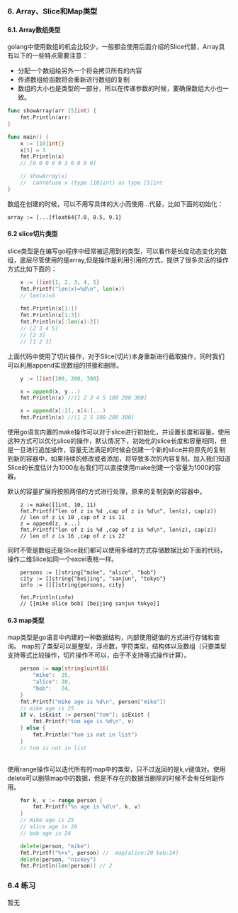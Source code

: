 ### 6. Array、Slice和Map类型

#### 6.1. Array数组类型

golang中使用数组的机会比较少，一般都会使用后面介绍的Slice代替，Array具有以下的一些特点需要注意：

- 分配一个数组给另外一个将会拷贝所有的内容
- 传递数组给函数将会重新进行数组的复制
- 数组的大小也是类型的一部分，所以在传递参数的时候，要确保数组大小也一致。

```go
func showArray(arr [5]int) {
	fmt.Println(arr)
}

func main() {
	x := [10]int{}
	x[5] = 3
	fmt.Println(x)
	// [0 0 0 0 0 3 0 0 0 0]

	// showArray(x)
	//  cannotuse x (type [10]int) as type [5]int
}

```

数组在创建的时候，可以不用写具体的大小而使用...代替，比如下面的初始化：

```
array := [...]float64{7.0, 8.5, 9.1}
```

#### 6.2 slice切片类型 

slice类型是在编写go程序中经常被运用到的类型，可以看作是长度动态变化的数组，底层尽管使用的是array,但是操作是利用引用的方式，提供了很多灵活的操作方式比如下面的：

```go
	x := []int{1, 2, 3, 4, 5}
	fmt.Printf("len(x)=%d\n", len(x))
	// len(x)=5
	
	fmt.Println(x[1:])
	fmt.Println(x[1:3])
	fmt.Println(x[:len(x)-2])
	// [2 3 4 5]
	// [2 3]
	// [1 2 3]
```

上面代码中使用了切片操作，对于Slice(切片)本身重新进行截取操作，同时我们可以利用append实现数组的拼接和删除。

```go
	y := []int{100, 200, 300}

	x = append(x, y...)
	fmt.Println(x) //[1 2 3 4 5 100 200 300]

	x = append(x[:2], x[4:]...)
	fmt.Println(x) //[1 2 5 100 200 300]

```

使用go语言内置的make操作可以对于slice进行初始化，并设置长度和容量。使用这种方式可以优化slice的操作，默认情况下，初始化的slice长度和容量相同，但是一旦进行追加操作，容量无法满足的时候会创建一个新的slice并将原先的复制到新的容器中，如果持续的修改或者添加，将导致多次的内容复制。加入我们知道Slice的长度估计为1000左右我们可以直接使用make创建一个容量为1000的容器。

默认的容量扩展将按照两倍的方式进行处理，原来的复制到新的容器中。

```
	z := make([]int, 10, 11)
	fmt.Printf("len of z is %d ,cap of z is %d\n", len(z), cap(z))
	// len of z is 10 ,cap of z is 11
	z = append(z, x...)
	fmt.Printf("len of z is %d ,cap of z is %d\n", len(z), cap(z))
	// len of z is 16 ,cap of z is 22

```



同时不管是数组还是Slice我们都可以使用多维的方式存储数据比如下面的代码，操作二维Slice如同一个excel表格一样。

```
	persons := []string{"mike", "alice", "bob"}
	city := []string{"beijing", "sanjun", "tokyo"}
	info := [][]string{persons, city}

	fmt.Println(info)
	// [[mike alice bob] [beijing sanjun tokyo]]

```



#### 6.3 map类型

map类型是go语言中内建的一种数据结构，内部使用键值的方式进行存储和查询。	map的了类型可以是整型，浮点数，字符类型，结构体以及数组（只要类型支持等式比较操作，切片操作不可以，由于不支持等式操作计算）。

```go
	person := map[string]uint16{
		"mike":  25,
		"alice": 20,
		"bob":   24,
	}
	fmt.Printf("mike age is %d\n", person["mike"])
	// mike age is 25
	if v, isExist := person["tom"]; isExist {
		fmt.Printf("tom age is %d\n", v)
	} else {
		fmt.Println("tom is not in list")
	}
	// tom is not in list
	
```

使用range操作可以迭代所有的map中的类型，只不过返回的是k,v键值对。使用delete可以删除map中的数据，但是不存在的数据当删除的时候不会有任何副作用。

```go
	for k, v := range person {
		fmt.Printf("%s age is %d\n", k, v)
	}
	// mike age is 25
	// alice age is 20
	// bob age is 24

	delete(person, "mike")
	fmt.Printf("%+v", person) //  map[alice:20 bob:24]
	delete(person, "nickey")
	fmt.Println(len(person)) // 2
```

### 6.4 练习

暂无

